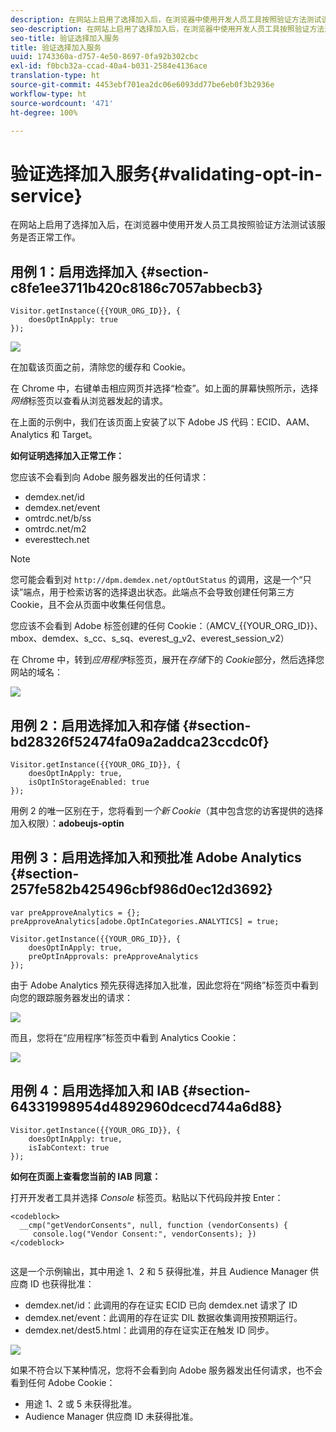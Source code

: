 ```yaml
---
description: 在网站上启用了选择加入后，在浏览器中使用开发人员工具按照验证方法测试该服务是否正常工作。
seo-description: 在网站上启用了选择加入后，在浏览器中使用开发人员工具按照验证方法测试该服务是否正常工作。
seo-title: 验证选择加入服务
title: 验证选择加入服务
uuid: 1743360a-d757-4e50-8697-0fa92b302cbc
exl-id: f0bcb32a-ccad-40a4-b031-2584e4136ace
translation-type: ht
source-git-commit: 4453ebf701ea2dc06e6093dd77be6eb0f3b2936e
workflow-type: ht
source-wordcount: '471'
ht-degree: 100%

---
```


# 验证选择加入服务{#validating-opt-in-service}

在网站上启用了选择加入后，在浏览器中使用开发人员工具按照验证方法测试该服务是否正常工作。

## 用例 1：启用选择加入 {#section-c8fe1ee3711b420c8186c7057abbecb3}

```
Visitor.getInstance({{YOUR_ORG_ID}}, { 
    doesOptInApply: true 
});
```

![](assets/use_case_1_1.png)

在加载该页面之前，清除您的缓存和 Cookie。

在 Chrome 中，右键单击相应网页并选择“检查”。如上面的屏幕快照所示，选择&#x200B;*网络*&#x200B;标签页以查看从浏览器发起的请求。

在上面的示例中，我们在该页面上安装了以下 Adobe JS 代码：ECID、AAM、Analytics 和 Target。

**如何证明选择加入正常工作：**

您应该不会看到向 Adobe 服务器发出的任何请求：

* demdex.net/id
* demdex.net/event
* omtrdc.net/b/ss
* omtrdc.net/m2
* everesttech.net

>[!NOTE]
>
>您可能会看到对 `http://dpm.demdex.net/optOutStatus` 的调用，这是一个“只读”端点，用于检索访客的选择退出状态。此端点不会导致创建任何第三方 Cookie，且不会从页面中收集任何信息。

您应该不会看到 Adobe 标签创建的任何 Cookie：（AMCV_{{YOUR_ORG_ID}}、mbox、demdex、s_cc、s_sq、everest_g_v2、everest_session_v2）

在 Chrome 中，转到&#x200B;*应用程序*&#x200B;标签页，展开在&#x200B;*存储*&#x200B;下的 *Cookie*&#x200B;部分，然后选择您网站的域名：

![](assets/use_case_1_2.png)

## 用例 2：启用选择加入和存储 {#section-bd28326f52474fa09a2addca23ccdc0f}

```
Visitor.getInstance({{YOUR_ORG_ID}}, { 
    doesOptInApply: true, 
    isOptInStorageEnabled: true 
});
```

用例 2 的唯一区别在于，您将看到&#x200B;*一个新 Cookie*（其中包含您的访客提供的选择加入权限）：**adobeujs-optin**

## 用例 3：启用选择加入和预批准 Adobe Analytics {#section-257fe582b425496cbf986d0ec12d3692}

```
var preApproveAnalytics = {}; 
preApproveAnalytics[adobe.OptInCategories.ANALYTICS] = true;

Visitor.getInstance({{YOUR_ORG_ID}}, { 
    doesOptInApply: true, 
    preOptInApprovals: preApproveAnalytics 
});
```

由于 Adobe Analytics 预先获得选择加入批准，因此您将在“网络”标签页中看到向您的跟踪服务器发出的请求：

![](assets/use_case_3_1.png)

而且，您将在“应用程序”标签页中看到 Analytics Cookie：

![](assets/use_case_3_2.png)

## 用例 4：启用选择加入和 IAB {#section-64331998954d4892960dcecd744a6d88}

```
Visitor.getInstance({{YOUR_ORG_ID}}, { 
    doesOptInApply: true, 
    isIabContext: true 
});
```

**如何在页面上查看您当前的 IAB 同意：**

打开开发者工具并选择 *Console* 标签页。粘贴以下代码段并按 Enter：

```
<codeblock>
  __cmp("getVendorConsents", null, function (vendorConsents) { 
     console.log("Vendor Consent:", vendorConsents); }) 
</codeblock>  
  
```

这是一个示例输出，其中用途 1、2 和 5 获得批准，并且 Audience Manager 供应商 ID 也获得批准：

* demdex.net/id：此调用的存在证实 ECID 已向 demdex.net 请求了 ID
* demdex.net/event：此调用的存在证实 DIL 数据收集调用按预期运行。
* demdex.net/dest5.html：此调用的存在证实正在触发 ID 同步。

![](assets/use_case_4_1.png)

如果不符合以下某种情况，您将不会看到向 Adobe 服务器发出任何请求，也不会看到任何 Adobe Cookie：

* 用途 1、2 或 5 未获得批准。
* Audience Manager 供应商 ID 未获得批准。

